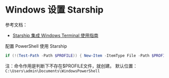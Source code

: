 # Windows 设置 Starship

参考文档：

- [Starship 集成 Windows Terminal 使用指南](https://zhuanlan.zhihu.com/p/467581369)

配置 PowerShell 使用 Starship

```powershell
if (!(Test-Path -Path $PROFILE)) { New-Item -ItemType File -Path $PROFILE -Force }
```

注：命令作用是判断下不存在$PROFILE文件，就创建。
默认位置：`C:\Users\admin\Documents\WindowsPowerShell`
